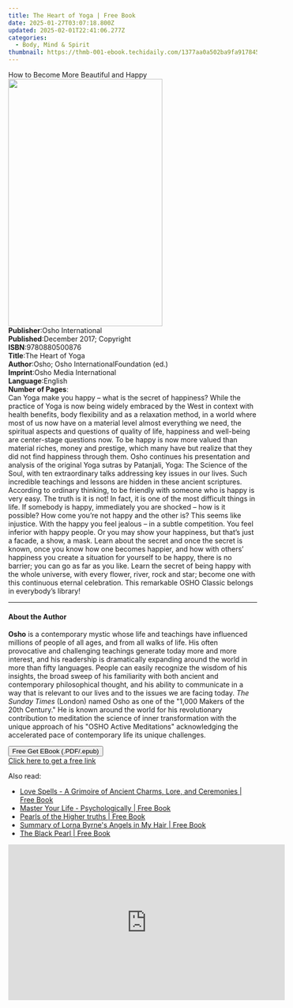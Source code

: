 ```yaml
---
title: The Heart of Yoga | Free Book
date: 2025-01-27T03:07:18.800Z
updated: 2025-02-01T22:41:06.277Z
categories:
  - Body, Mind & Spirit
thumbnail: https://thmb-001-ebook.techidaily.com/1377aa0a502ba9fa91784515911e3392b803cc9fe8d65f68fc71ed1471c92067.jpg
---
```

<main id="book-container">
  <div class="flex flex-col">
    <div class="book-brief flex-1 py-6 px-4 sm:p-6 md:py-10 md:px-8">
      <!-- brief-->
      <div class="book-brief-main">How to Become More Beautiful and Happy</div>
    </div>
    <div
      class="book-meta-info flex-1 grid gap-4 col-start-1 col-end-3 row-start-1 sm:mb-6 sm:grid-cols-4 lg:gap-6 lg:col-start-2 lg:row-end-6 lg:row-span-6 lg:mb-0"
    >
      <div
        class="book-meta-info-left place-content-center mt-4 p-4 text-sm leading-6 col-start-2 col-span-2 dark:text-slate-400"
      >
        <img
          class="w-full h-500 object-cover rounded-lg sm:h-255 sm:col-span-2 lg:col-span-full"
          src="https://img-001-ebook.techidaily.com/0d00f505710e5e1b3fe4bc9558b51358f6a448d5894ec9c6eb07b12dc4c9f217.jpg"
          alt=""
          width="312"
          height="500"
        />
      </div>
      <div
        class="book-meta-info-right mt-2 col-start-1 row-start-2 col-span-3 self-center"
      >
        <!-- meta data  -->
        <div class="flex flex-col px-4 md:px-8">
          <div class="flex-1">
            <strong>Publisher</strong>:<span class="px-2"
              >Osho International</span
            >
          </div>
          <div class="flex-1">
            <strong>Published</strong>:<span class="px-2"
              >December 2017; Copyright</span
            >
          </div>
          <div class="flex-1">
            <strong>ISBN</strong>:<span class="px-2">9780880500876</span>
          </div>
          <div class="flex-1">
            <strong>Title</strong>:<span class="px-2">The Heart of Yoga</span>
          </div>
          <div class="flex-1">
            <strong>Author</strong>:<span class="px-2"
              >Osho; Osho InternationalFoundation (ed.)</span
            >
          </div>
          <div class="flex-1">
            <strong>Imprint</strong>:<span class="px-2"
              >Osho Media International</span
            >
          </div>
          <div class="flex-1">
            <strong>Language</strong>:<span class="px-2">English</span>
          </div>
          <div class="flex-1">
            <strong>Number of Pages</strong>:<span class="px-2"></span>
          </div>
        </div>
      </div>
    </div>
    <div class="book-description flex-1 py-6 px-4 sm:p-6 md:py-10 md:px-8">
      <div class="book-description-main">
        <div accordion-content="" id="description">
          Can Yoga make you happy – what is the secret of happiness? While the
          practice of Yoga is now being widely embraced by the West in context
          with health benefits, body flexibility and as a relaxation method, in
          a world where most of us now have on a material level almost
          everything we need, the spiritual aspects and questions of quality of
          life, happiness and well-being are center-stage questions now. To be
          happy is now more valued than material riches, money and prestige,
          which many have but realize that they did not find happiness through
          them. Osho continues his presentation and analysis of the original
          Yoga sutras by Patanjali, Yoga: The Science of the Soul, with ten
          extraordinary talks addressing key issues in our lives. Such
          incredible teachings and lessons are hidden in these ancient
          scriptures. According to ordinary thinking, to be friendly with
          someone who is happy is very easy. The truth is it is not! In fact, it
          is one of the most difficult things in life. If somebody is happy,
          immediately you are shocked – how is it possible? How come you’re not
          happy and the other is? This seems like injustice. With the happy you
          feel jealous – in a subtle competition. You feel inferior with happy
          people. Or you may show your happiness, but that’s just a facade, a
          show, a mask. Learn about the secret and once the secret is known,
          once you know how one becomes happier, and how with others’ happiness
          you create a situation for yourself to be happy, there is no barrier;
          you can go as far as you like. Learn the secret of being happy with
          the whole universe, with every flower, river, rock and star; become
          one with this continuous eternal celebration. This remarkable OSHO
          Classic belongs in everybody’s library!
        </div>
        <div class="accordion-fader"></div>
      </div>
    </div>
    <div class="book-excerpts flex-1 py-6 px-4 sm:p-6 md:py-10 md:px-8">
      <!-- excerpts-->
      <div class="book-excerpts-main">
        <hr />
        <h4 class="placeholder placeholder-heading">
          <span>About the Author</span>
        </h4>
        <p>
          <b>Osho</b> is a contemporary mystic whose life and teachings have
          influenced millions of people of all ages, and from all walks of life.
          His often provocative and challenging teachings generate today more
          and more interest, and his readership is dramatically expanding around
          the world in more than fifty languages. People can easily recognize
          the wisdom of his insights, the broad sweep of his familiarity with
          both ancient and contemporary philosophical thought, and his ability
          to communicate in a way that is relevant to our lives and to the
          issues we are facing today. <i>The Sunday Times</i> (London) named
          Osho as one of the "1,000 Makers of the 20th Century." He is known
          around the world for his revolutionary contribution to meditation the
          science of inner transformation with the unique approach of his "OSHO
          Active Meditations" acknowledging the accelerated pace of contemporary
          life its unique challenges.
        </p>
      </div>
    </div>
    <div
      class="book-about-author flex-1 py-6 px-4 sm:p-6 md:py-10 md:px-8"
    ></div>
    <div class="book-free-get flex-1 py-6 px-4 sm:p-6 md:py-10 md:px-8">
      <button
        id="btn-free-get"
        class="bg-blue-500 hover:bg-blue-700 text-white font-bold py-2 px-4 rounded"
      >
        Free Get EBook (.PDF/.epub)
      </button>
      <div id="countdown-display" class="px-2 text-lg mt-2"></div>
      <a
        id="free-link"
        class="hidden bg-blue-500 hover:bg-blue-700 text-white font-bold py-2 px-4 rounded"
        href="https://www.ebooks.com/en-us/book/96476529/the-heart-of-yoga/osho/"
        target="_blank"
        >Click here to get a free link</a
      >
    </div>
    <script>
      let countdownTime = 0;
      let countdownInterval = null;
      document
        .getElementById('btn-free-get')
        .addEventListener('click', startCountdown);
      function startCountdown() {
        countdownTime = new Date().getTime() + 60000 * 3;
        countdownInterval = setInterval(updateCountdown, 1000);
        document.getElementById('btn-free-get').disabled = true;
        document
          .getElementById('btn-free-get')
          .classList.add('bg-gray-500', 'cursor-not-allowed');
      }
      function updateCountdown() {
        let currentTime = new Date().getTime();
        let timeLeft = countdownTime - currentTime;
        let secondsLeft = Math.floor(timeLeft / 1000);
        document.getElementById('countdown-display').innerHTML =
          `Remaining time: ${secondsLeft} seconds.`;
        if (secondsLeft <= 0) {
          clearInterval(countdownInterval);
          document.getElementById('btn-free-get').classList.add('hidden');
          document.getElementById('free-link').classList.remove('hidden');
          document.getElementById('countdown-display').innerHTML = '';
        }
      }
    </script>
  </div>
</main>

<ins class="adsbygoogle"
      style="display:block"
      data-ad-client="ca-pub-7571918770474297"
      data-ad-slot="8358498916"
      data-ad-format="auto"
      data-full-width-responsive="true"></ins>
    

<span class="atpl-alsoreadstyle">Also read:</span>
<div><ul>
<li><a href="https://novels-ebooks.techidaily.com/211347268-9781528799263-love-spells-a-grimoire-of-ancient-charms-lore-and-ceremonies/"><u>Love Spells - A Grimoire of Ancient Charms, Lore, and Ceremonies | Free Book</u></a></li>
<li><a href="https://novels-ebooks.techidaily.com/211347234-9789198946604-master-your-life-psychologically/"><u>Master Your Life - Psychologically | Free Book</u></a></li>
<li><a href="https://novels-ebooks.techidaily.com/211345888-9788412856316-pearls-of-the-higher-truths/"><u>Pearls of the Higher truths | Free Book</u></a></li>
<li><a href="https://novels-ebooks.techidaily.com/211346031-9798330012152-summary-of-lorna-byrnes-angels-in-my-hair/"><u>Summary of Lorna Byrne's Angels in My Hair | Free Book</u></a></li>
<li><a href="https://novels-ebooks.techidaily.com/211347183-9781959930648-the-black-pearl/"><u>The Black Pearl | Free Book</u></a></li>
</ul></div>

<!-- affiliate ads begin -->
<iframe width="560" height="315" src="https://www.youtube.com/embed/GU08CQVsZz0?si=V-SvPfzRsQysMS0e" title="YouTube video player" frameborder="0" allow="accelerometer; autoplay; clipboard-write; encrypted-media; gyroscope; picture-in-picture; web-share" referrerpolicy="strict-origin-when-cross-origin" allowfullscreen></iframe>
<!-- affiliate ads end -->

